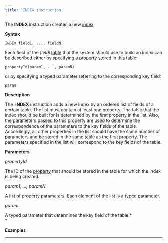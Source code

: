 ```yaml
---
title: 'INDEX instruction'
---
```


The **INDEX** instruction creates a new [index](Indexes.md).

**Syntax**

    INDEX field1, ..., fieldN;

Each field of the *fieldi* [table](Tables.md) that the system should use to build an index can be described either by specifying a [property](Properties.md) stored in this table:

    propertyId(param1, ..., paramN)

or by specifying a typed parameter referring to the corresponding key field: 

    param

**Description**

The  **INDEX** instruction adds a new index by an ordered list of fields of a certain table. The list must contain at least one property. The table that the index should be built for is determined by the first property in the list. Also, the parameters passed to this property are used to determine the correspondence of the parameters to the key fields of the table. Accordingly, all other properties in the list should have the same number of parameters and be stored in the same table as the first property. The parameters specified in the list will correspond to the key fields of the table.

**Parameters**

*propertyId*

The ID of the [property](IDs_1573053.html#IDs-propertyid) that should be stored in the table for which the index is being created.

*param1, ..., paramN*

A list of property parameters. Each element of the list is a [typed parameter](IDs_1573053.html#IDs-paramid).

*param*

A typed parameter that determines the key field of the table.*  
*

**Examples**

********************



  
